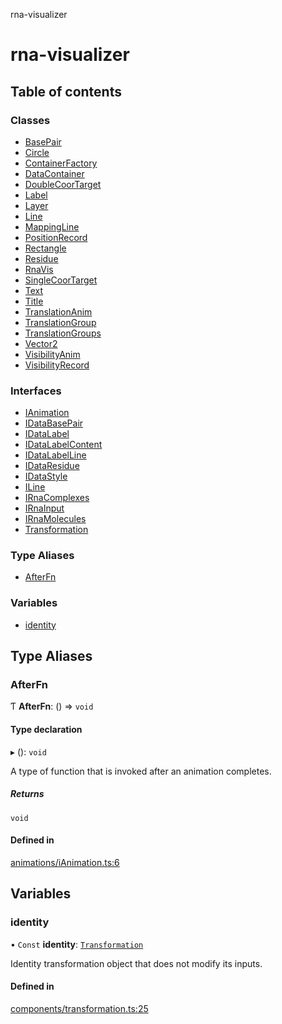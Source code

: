 rna-visualizer

# rna-visualizer

## Table of contents

### Classes

- [BasePair](classes/BasePair.md)
- [Circle](classes/Circle.md)
- [ContainerFactory](classes/ContainerFactory.md)
- [DataContainer](classes/DataContainer.md)
- [DoubleCoorTarget](classes/DoubleCoorTarget.md)
- [Label](classes/Label.md)
- [Layer](classes/Layer.md)
- [Line](classes/Line.md)
- [MappingLine](classes/MappingLine.md)
- [PositionRecord](classes/PositionRecord.md)
- [Rectangle](classes/Rectangle.md)
- [Residue](classes/Residue.md)
- [RnaVis](classes/RnaVis.md)
- [SingleCoorTarget](classes/SingleCoorTarget.md)
- [Text](classes/Text.md)
- [Title](classes/Title.md)
- [TranslationAnim](classes/TranslationAnim.md)
- [TranslationGroup](classes/TranslationGroup.md)
- [TranslationGroups](classes/TranslationGroups.md)
- [Vector2](classes/Vector2.md)
- [VisibilityAnim](classes/VisibilityAnim.md)
- [VisibilityRecord](classes/VisibilityRecord.md)

### Interfaces

- [IAnimation](interfaces/IAnimation.md)
- [IDataBasePair](interfaces/IDataBasePair.md)
- [IDataLabel](interfaces/IDataLabel.md)
- [IDataLabelContent](interfaces/IDataLabelContent.md)
- [IDataLabelLine](interfaces/IDataLabelLine.md)
- [IDataResidue](interfaces/IDataResidue.md)
- [IDataStyle](interfaces/IDataStyle.md)
- [ILine](interfaces/ILine.md)
- [IRnaComplexes](interfaces/IRnaComplexes.md)
- [IRnaInput](interfaces/IRnaInput.md)
- [IRnaMolecules](interfaces/IRnaMolecules.md)
- [Transformation](interfaces/Transformation.md)

### Type Aliases

- [AfterFn](README.md#afterfn)

### Variables

- [identity](README.md#identity)

## Type Aliases

### AfterFn

Ƭ **AfterFn**: () => `void`

#### Type declaration

▸ (): `void`

A type of function that is invoked after an animation completes.

##### Returns

`void`

#### Defined in

[animations/iAnimation.ts:6](https://github.com/michalhercik/rna-visualizer/blob/476cd69/lib/src/animations/iAnimation.ts#L6)

## Variables

### identity

• `Const` **identity**: [`Transformation`](interfaces/Transformation.md)

Identity transformation object that does not modify its inputs.

#### Defined in

[components/transformation.ts:25](https://github.com/michalhercik/rna-visualizer/blob/476cd69/lib/src/components/transformation.ts#L25)
